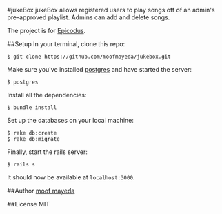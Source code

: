 #jukeBox
jukeBox allows registered users to play songs off of an admin's pre-approved playlist. Admins can add and delete songs.

The project is for [Epicodus](http://www.epicodus.com/).

##Setup
In your terminal, clone this repo:

```console
$ git clone https://github.com/moofmayeda/jukebox.git
```

Make sure you've installed [postgres](http://www.postgresql.org/download/) and have started the server:

```console
$ postgres
```

Install all the dependencies:

```console
$ bundle install
```

Set up the databases on your local machine:

```console
$ rake db:create
$ rake db:migrate
```

Finally, start the rails server:

```console
$ rails s
```
It should now be available at `localhost:3000`.

##Author
[moof mayeda](https://github.com/moofmayeda)

##License
MIT
